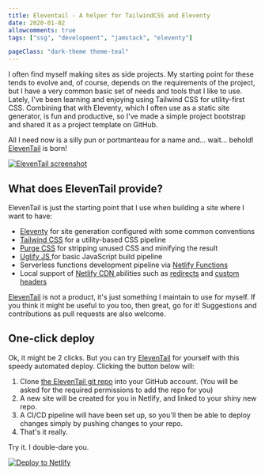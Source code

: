 ```yaml
---
title: Eleventail - A helper for TailwindCSS and Eleventy
date: 2020-01-02
allowcomments: true
tags: ["ssg", "development", "jamstack", "eleventy"]

pageClass: "dark-theme theme-teal"
---
```


I often find myself making sites as side projects. My starting point for these tends to evolve and, of course, depends on the requirements of the project, but I have a very common basic set of needs and tools that I like to use. Lately, I've been learning and enjoying using Tailwind CSS for utility-first CSS. Combining that with Eleventy, which I often use as a static site generator, is fun and productive, so I've made a simple project bootstrap and shared it as a project template on GitHub.

All I need now is a silly pun or portmanteau for a name and... wait... behold! [ElevenTail](https://eleventail.netlify.com) is born!


[![ElevenTail screenshot](/images/eleventail-screenshot.jpg "ElevenTail screenshot")](https://eleventail.netlify.com)

<!--more-->

## What does ElevenTail provide?

ElevenTail is just the starting point that I use when building a site where I want to have:

- [Eleventy](https://11ty.dev) for site generation configured with some common conventions
- [Tailwind CSS](https://tailwindcss.com) for a utility-based CSS pipeline
- [Purge CSS](https://www.purgecss.com/) for stripping unused CSS and minifying the result
- [Uglify JS ](https://www.npmjs.com/package/uglify-js)for basic JavaScript build pipeline
- Serverless functions development pipeline via [Netlify Functions](https://netlify.com/products/functions)
- Local support of [Netlify CDN ](https://netlify.com/products/edge) abilities such as [redirects](https://docs.netlify.com/routing/redirects/redirect-options/) and [custom headers](https://docs.netlify.com/routing/headers)

[ElevenTail](https://eleventail.netlify.com) is not a product, it's just something I maintain to use for myself. If you think it might be useful to you too, then great, go for it! Suggestions and contributions as pull requests are also welcome.


## One-click deploy

Ok, it might be 2 clicks. But you can try [ElevenTail](https://eleventail.netlify.com) for yourself with this speedy automated deploy. Clicking the button below will:

1. Clone [the ElevenTail git repo](https://github.com/philhawksworth/eleventail) into your GitHub account. (You will be asked for the required permissions to add the repo for you)
1. A new site will be created for you in Netlify, and linked to your shiny new repo.
1. A CI/CD pipeline will have been set up, so you'll then be able to deploy changes simply by pushing changes to your repo.
1. That's it really.

Try it. I double-dare you.

[![Deploy to Netlify](https://www.netlify.com/img/deploy/button.svg)](https://app.netlify.com/start/deploy?repository=https://github.com/philhawksworth/eleventail)
